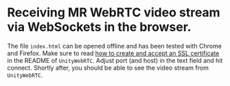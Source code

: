 # Receiving MR WebRTC video stream via WebSockets in the browser.

The file `index.html` can be opened offline and has been tested with Chrome and Firefox. Make sure to read [how to create and accept an SSL certificate](../UnityWebRTC/README.md) in the README of `UnityWebRTC`. Adjust port (and host) in the text field and hit connect. Shortly after, you should be able to see the video stream from `UnityWebRTC`.

